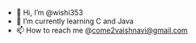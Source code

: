 - 👋 Hi, I’m @wishi353
- 🌱 I’m currently learning C and Java
- 📫 How to reach me @come2vaishnavi@gmail.com

<!---
wishi353/wishi353 is a ✨ special ✨ repository because its `README.md` (this file) appears on your GitHub profile.
You can click the Preview link to take a look at your changes.
--->
